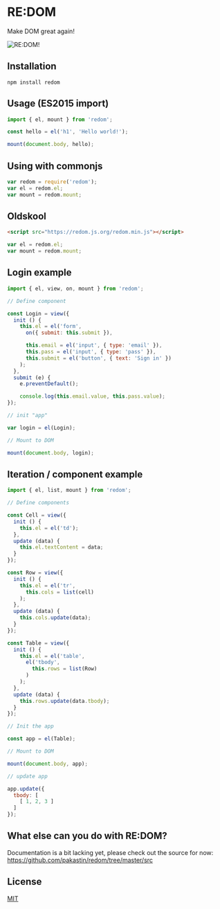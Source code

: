 # RE:DOM
Make DOM great again!

![RE:DOM!](https://redom.js.org/meme.jpg)

## Installation
```
npm install redom
```

## Usage (ES2015 import)
```js
import { el, mount } from 'redom';

const hello = el('h1', 'Hello world!');

mount(document.body, hello);
```

## Using with commonjs
```js
var redom = require('redom');
var el = redom.el;
var mount = redom.mount;
```

## Oldskool
```html
<script src="https://redom.js.org/redom.min.js"></script>
```
```js
var el = redom.el;
var mount = redom.mount;
```

## Login example
```js
import { el, view, on, mount } from 'redom';

// Define component

const Login = view({
  init () {
    this.el = el('form',
      on({ submit: this.submit }),

      this.email = el('input', { type: 'email' }),
      this.pass = el('input', { type: 'pass' }),
      this.submit = el('button', { text: 'Sign in' })
    );
  },
  submit (e) {
    e.preventDefault();

    console.log(this.email.value, this.pass.value);
});

// init "app"

var login = el(Login);

// Mount to DOM

mount(document.body, login);

```
## Iteration / component example
```js
import { el, list, mount } from 'redom';

// Define components

const Cell = view({
  init () {
    this.el = el('td');
  },
  update (data) {
    this.el.textContent = data;
  }
});

const Row = view({
  init () {
    this.el = el('tr',
      this.cols = list(cell)
    );
  },
  update (data) {
    this.cols.update(data);    
  }
});

const Table = view({
  init () {
    this.el = el('table',
      el('tbody',
        this.rows = list(Row)
      )
    );
  },
  update (data) {
    this.rows.update(data.tbody);
  }
});

// Init the app

const app = el(Table);

// Mount to DOM

mount(document.body, app);

// update app

app.update({
  tbody: [
    [ 1, 2, 3 ]
  ]
});
```
## What else can you do with RE:DOM?
Documentation is a bit lacking yet, please check out the source for now: https://github.com/pakastin/redom/tree/master/src

## License
[MIT](https://github.com/pakastin/redom/blob/master/LICENSE)
